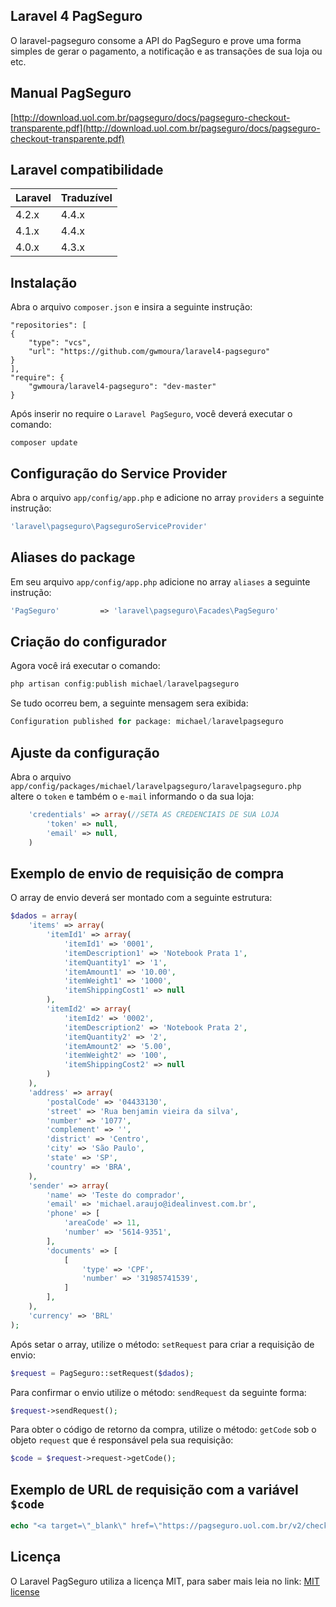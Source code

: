 ## Laravel 4 PagSeguro

O laravel-pagseguro consome a API do PagSeguro e prove uma forma 
simples de gerar o pagamento, a notificação e as transações de sua loja ou etc.

## Manual PagSeguro
[http://download.uol.com.br/pagseguro/docs/pagseguro-checkout-transparente.pdf](http://download.uol.com.br/pagseguro/docs/pagseguro-checkout-transparente.pdf)


## Laravel compatibilidade

 Laravel  | Traduzível
:---------|:----------
 4.2.x    | 4.4.x
 4.1.x    | 4.4.x
 4.0.x    | 4.3.x

## Instalação

Abra o arquivo `composer.json` e insira a seguinte instrução:

    "repositories": [
	{
	    "type": "vcs",
	    "url": "https://github.com/gwmoura/laravel4-pagseguro"
	}
    ],
    "require": {
        "gwmoura/laravel4-pagseguro": "dev-master"
    }

Após inserir no require o `Laravel PagSeguro`, você deverá executar o comando:

    composer update

## Configuração do Service Provider

Abra o arquivo `app/config/app.php` e adicione no array `providers` a seguinte instrução:

```php
'laravel\pagseguro\PagseguroServiceProvider'
```

## Aliases do package

Em seu arquivo `app/config/app.php` adicione no array `aliases` a seguinte instrução:

```php
'PagSeguro'         => 'laravel\pagseguro\Facades\PagSeguro'
```

## Criação do configurador

Agora você irá executar o comando:

```php
php artisan config:publish michael/laravelpagseguro
```

Se tudo ocorreu bem, a seguinte mensagem sera exibida:

```php
Configuration published for package: michael/laravelpagseguro
```

## Ajuste da configuração

Abra o arquivo `app/config/packages/michael/laravelpagseguro/laravelpagseguro.php` altere o `token` e também o `e-mail` informando o da sua loja:

```php
    'credentials' => array(//SETA AS CREDENCIAIS DE SUA LOJA
        'token' => null,
        'email' => null,
    )
```

## Exemplo de envio de requisição de compra

O array de envio deverá ser montado com a seguinte estrutura:

```php
$dados = array(
    'items' => array(
        'itemId1' => array(
            'itemId1' => '0001',
            'itemDescription1' => 'Notebook Prata 1',
            'itemQuantity1' => '1',
            'itemAmount1' => '10.00',
            'itemWeight1' => '1000',
            'itemShippingCost1' => null
        ),
        'itemId2' => array(
            'itemId2' => '0002',
            'itemDescription2' => 'Notebook Prata 2',
            'itemQuantity2' => '2',
            'itemAmount2' => '5.00',
            'itemWeight2' => '100',
            'itemShippingCost2' => null
        )
    ),
    'address' => array(
        'postalCode' => '04433130',
        'street' => 'Rua benjamin vieira da silva',
        'number' => '1077',
        'complement' => '',
        'district' => 'Centro',
        'city' => 'São Paulo',
        'state' => 'SP',
        'country' => 'BRA',
    ),
    'sender' => array(
        'name' => 'Teste do comprador',
        'email' => 'michael.araujo@idealinvest.com.br',
        'phone' => [
            'areaCode' => 11,
            'number' => '5614-9351',
        ],
        'documents' => [
            [
                'type' => 'CPF',
                'number' => '31985741539',
            ]
        ],
    ),
    'currency' => 'BRL'
);
```

Após setar o array, utilize o método: `setRequest` para criar a requisição de envio:

```php
$request = PagSeguro::setRequest($dados);
```

Para confirmar o envio utilize o método: `sendRequest` da seguinte forma:

```php
$request->sendRequest();
```

Para obter o código de retorno da compra, utilize o método: `getCode` sob o objeto `request` que é responsável pela sua requisição:
 
```php
$code = $request->request->getCode();
```

## Exemplo de URL de requisição com a variável `$code`

```php
echo "<a target=\"_blank\" href=\"https://pagseguro.uol.com.br/v2/checkout/payment.html?code=$code\"> Pagamento </a>"; 
```

## Licença

O Laravel PagSeguro utiliza a licença MIT, para saber mais leia no link: [MIT license](http://opensource.org/licenses/MIT)
